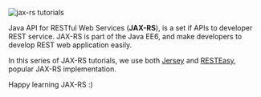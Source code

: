 
![jax-rs tutorials](http://www.mkyong.com/wp-content/uploads/2011/07/jaxrs-tutorials.gif)

Java API for RESTful Web Services (**JAX-RS**), is a set if APIs to developer REST service. JAX-RS is part of the Java EE6, and make developers to develop REST web application easily.

In this series of JAX-RS tutorials, we use both [Jersey](http://jersey.java.net/) and [RESTEasy](http://www.jboss.org/resteasy), popular JAX-RS implementation.

Happy learning JAX-RS :)
